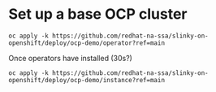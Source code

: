 # Set up a base OCP cluster

```
oc apply -k https://github.com/redhat-na-ssa/slinky-on-openshift/deploy/ocp-demo/operator?ref=main
```

Once operators have installed (30s?)

```
oc apply -k https://github.com/redhat-na-ssa/slinky-on-openshift/deploy/ocp-demo/instance?ref=main
```
